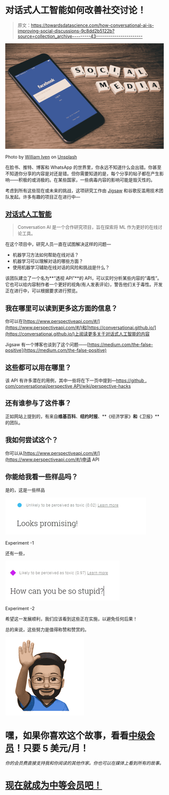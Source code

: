 # 对话式人工智能如何改善社交讨论！

> 原文：<https://towardsdatascience.com/how-conversational-ai-is-improving-social-discussions-9c8dd2b5122b?source=collection_archive---------43----------------------->

![](img/756fe5b35f6cf0e877be781f9dc6721d.png)

Photo by [William Iven](https://unsplash.com/photos/DfMMzzi3rmg?utm_source=unsplash&utm_medium=referral&utm_content=creditCopyText) on [Unsplash](https://unsplash.com/search/photos/facebook?utm_source=unsplash&utm_medium=referral&utm_content=creditCopyText)

在脸书、推特、博客和 WhatsApp 的世界里，你永远不知道什么会出错。你甚至不知道你分享的内容是对还是错。但你需要知道的是，每个分享的帖子都在产生影响——积极的或消极的。在某些国家，一些病毒内容的影响可能是毁灭性的。

考虑到所有这些现在或未来的挑战，这项研究工作由 [Jigsaw](https://jigsaw.google.com/) 和谷歌反滥用技术团队发起。许多有趣的项目正在进行中—

## [对话式人工智能](https://conversationai.github.io/)

> Conversation AI 是一个合作研究项目，旨在探索将 ML 作为更好的在线讨论工具。

在这个项目中，研究人员一直在试图解决这样的问题—

*   机器学习方法如何帮助在线对话？
*   机器学习可以理解对话的哪些方面？
*   使用机器学习辅助在线对话的风险和挑战是什么？

该团队建立了一个名为**“透视 API”**的 API，可以实时分析某些内容的“毒性”。它也可以给内容制作者一个更好的视角(有人发表评论)，警告他们关于毒性。开发正在进行中，可以根据要求进行预览。

## 我在哪里可以读到更多这方面的信息？

你可以在[https://www.perspectiveapi.com/#/](https://www.perspectiveapi.com/#/)和[https://conversationai.github.io/](https://conversationai.github.io/)上阅读更多关于对话式人工智能的内容

Jigsaw 有一个博客也谈到了这个问题——[https://medium.com/the-false-positive](https://medium.com/the-false-positive)

## 这些都可以用在哪里？

该 API 有许多潜在的用例，其中一些将在下一页中提到—[https://github . com/conversationai/perspective API/wiki/perspective-hacks](https://github.com/conversationai/perspectiveapi/wiki/perspective-hacks)

## 还有谁参与了这件事？

正如网站上提到的，有来自**维基百科**、**纽约时报**、**《经济学家》**和**《卫报》**的团队。

## 我如何尝试这个？

你可以从[https://www.perspectiveapi.com/#/](https://www.perspectiveapi.com/#/)申请 API

## 你能给我看一些样品吗？

是的，这是一些样品

![](img/50463d56b1772f25b52bdc9928cc0b90.png)

Experiment -1

还有一些，

![](img/2c58caf4dd0a8971a45fd6080acb1a5e.png)

Experiment -2

希望这一发展顺利，我们应该看到这些正在实施，以避免任何后果！

总的来说，这些努力是值得称赞和赞赏的。

![](img/06ff17e5fe97375cd5346fda5d78ccbb.png)

# 嘿，如果你喜欢这个故事，看看[中级会员](https://deshpandetanmay.medium.com/membership)！只要 5 美元/月！

*你的会员费直接支持我和你阅读的其他作家。你也可以在媒体上看到所有的故事。*

# [现在就成为中等会员吧！](https://deshpandetanmay.medium.com/membership)